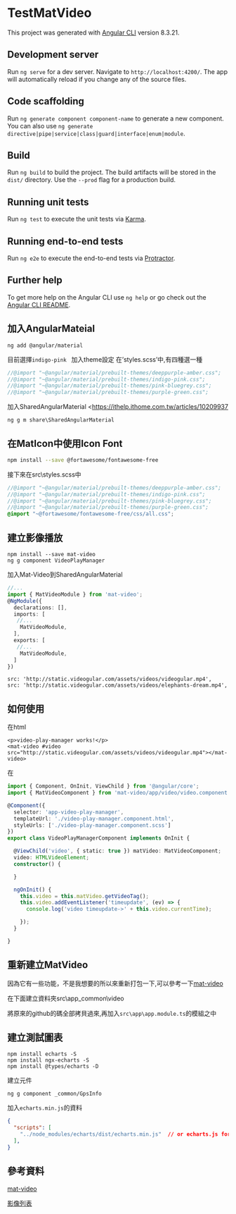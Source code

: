 # TestMatVideo

This project was generated with [Angular CLI](https://github.com/angular/angular-cli) version 8.3.21.

## Development server

Run `ng serve` for a dev server. Navigate to `http://localhost:4200/`. The app will automatically reload if you change any of the source files.

## Code scaffolding

Run `ng generate component component-name` to generate a new component. You can also use `ng generate directive|pipe|service|class|guard|interface|enum|module`.

## Build

Run `ng build` to build the project. The build artifacts will be stored in the `dist/` directory. Use the `--prod` flag for a production build.

## Running unit tests

Run `ng test` to execute the unit tests via [Karma](https://karma-runner.github.io).

## Running end-to-end tests

Run `ng e2e` to execute the end-to-end tests via [Protractor](http://www.protractortest.org/).

## Further help

To get more help on the Angular CLI use `ng help` or go check out the [Angular CLI README](https://github.com/angular/angular-cli/blob/master/README.md).

## 加入AngularMateial

```
ng add @angular/material
```

目前選擇`indigo-pink `
加入theme設定
在’styles.scss’中,有四種選一種

```scss
//@import "~@angular/material/prebuilt-themes/deeppurple-amber.css";
//@import "~@angular/material/prebuilt-themes/indigo-pink.css";
//@import "~@angular/material/prebuilt-themes/pink-bluegrey.css";
//@import "~@angular/material/prebuilt-themes/purple-green.css";
```

加入SharedAngularMaterial <https://ithelp.ithome.com.tw/articles/10209937

```
ng g m share\SharedAngularMaterial
```

## 在MatIcon中使用Icon Font

```bash
npm install --save @fortawesome/fontawesome-free
```

接下來在src\styles.scss中

```scss
//@import "~@angular/material/prebuilt-themes/deeppurple-amber.css";
//@import "~@angular/material/prebuilt-themes/indigo-pink.css";
//@import "~@angular/material/prebuilt-themes/pink-bluegrey.css";
//@import "~@angular/material/prebuilt-themes/purple-green.css";
@import "~@fortawesome/fontawesome-free/css/all.css";
```

##  建立影像播放

```
npm install --save mat-video
ng g component VideoPlayManager
```

加入Mat-Video到SharedAngularMaterial

```typescript
//...
import { MatVideoModule } from 'mat-video';
@NgModule({
  declarations: [],
  imports: [
   //...
    MatVideoModule,
  ],
  exports: [
   //...
    MatVideoModule,
  ]
})
```

```
src: 'http://static.videogular.com/assets/videos/videogular.mp4',
src: 'http://static.videogular.com/assets/videos/elephants-dream.mp4',
```

## 如何使用

在html

```
<p>video-play-manager works!</p>
<mat-video #video src="http://static.videogular.com/assets/videos/videogular.mp4"></mat-video>
```

在

```typescript
import { Component, OnInit, ViewChild } from '@angular/core';
import { MatVideoComponent } from 'mat-video/app/video/video.component';

@Component({
  selector: 'app-video-play-manager',
  templateUrl: './video-play-manager.component.html',
  styleUrls: ['./video-play-manager.component.scss']
})
export class VideoPlayManagerComponent implements OnInit {

  @ViewChild('video', { static: true }) matVideo: MatVideoComponent;
  video: HTMLVideoElement;
  constructor() {

  }

  ngOnInit() {
    this.video = this.matVideo.getVideoTag();
    this.video.addEventListener('timeupdate', (ev) => {
      console.log('video timeupdate->' + this.video.currentTime);

    });
  }

}

```

## 重新建立MatVideo

因為它有一些功能，不是我想要的所以來重新打包一下,可以參考一下[mat-video](https://github.com/nkoehler/mat-video)

在下面建立資料夾src\app\_common\video

將原來的github的碼全部拷貝過來,再加入`src\app\app.module.ts`的模組之中

## 建立測試圖表

```
npm install echarts -S
npm install ngx-echarts -S
npm install @types/echarts -D
```

建立元件

```
ng g component _common/GpsInfo
```

加入`echarts.min.js`的資料

```json
{
  "scripts": [
    "../node_modules/echarts/dist/echarts.min.js"  // or echarts.js for debug purpose
  ],
}
```





## 參考資料

[mat-video](https://github.com/nkoehler/mat-video)

[影像列表](https://www.toptal.com/angular-js/angular-video-player-videogular)
